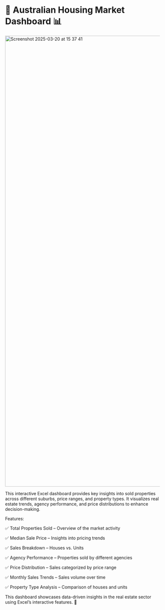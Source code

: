 # 🏡 Australian Housing Market Dashboard 📊
<img width="1470" alt="Screenshot 2025-03-20 at 15 37 41" src="https://github.com/user-attachments/assets/9f36a4c9-fe34-4e4e-8d40-87c01c09935b" />

This interactive Excel dashboard provides key insights into sold properties across different suburbs, price ranges, and property types. It visualizes real estate trends, agency performance, and price distributions to enhance decision-making.

Features:

✅ Total Properties Sold – Overview of the market activity

✅ Median Sale Price – Insights into pricing trends

✅ Sales Breakdown – Houses vs. Units

✅ Agency Performance – Properties sold by different agencies

✅ Price Distribution – Sales categorized by price range

✅ Monthly Sales Trends – Sales volume over time

✅ Property Type Analysis – Comparison of houses and units

This dashboard showcases data-driven insights in the real estate sector using Excel’s interactive features. 🚀
